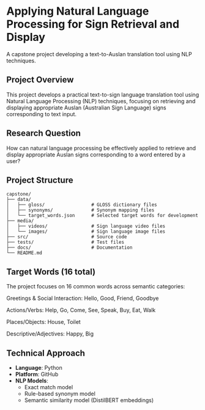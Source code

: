 # Applying Natural Language Processing for Sign Retrieval and Display

A capstone project developing a text-to-Auslan translation tool using NLP techniques.

## Project Overview

This project develops a practical text-to-sign language translation tool using Natural Language Processing (NLP) techniques, focusing on retrieving and displaying appropriate Auslan (Australian Sign Language) signs corresponding to text input.

## Research Question

How can natural language processing be effectively applied to retrieve and display appropriate Auslan signs corresponding to a word entered by a user?

## Project Structure

```
capstone/
├── data/
│   ├── gloss/                 # GLOSS dictionary files
│   ├── synonyms/              # Synonym mapping files
│   └── target_words.json      # Selected target words for development
├── media/
│   ├── videos/                # Sign language video files
│   └── images/                # Sign language image files
├── src/                       # Source code
├── tests/                     # Test files
├── docs/                      # Documentation
└── README.md
```

## Target Words (16 total)

The project focuses on 16 common words across semantic categories:

Greetings & Social Interaction: Hello, Good, Friend, Goodbye

Actions/Verbs: Help, Go, Come, See, Speak, Buy, Eat, Walk

Places/Objects: House, Toilet

Descriptive/Adjectives: Happy, Big

## Technical Approach

- **Language**: Python
- **Platform**: GitHub
- **NLP Models**:
  - Exact match model
  - Rule-based synonym model
  - Semantic similarity model (DistilBERT embeddings)
